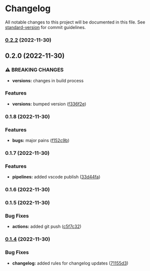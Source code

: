 # Changelog

All notable changes to this project will be documented in this file. See [standard-version](https://github.com/conventional-changelog/standard-version) for commit guidelines.

### [0.2.2](https://github.com/simpel/little-template-maker/compare/v0.2.0...v0.2.2) (2022-11-30)

## 0.2.0 (2022-11-30)


### ⚠ BREAKING CHANGES

* **versions:** changes in build process

### Features

* **versions:** bumped version ([f336f2e](https://github.com/simpel/little-template-maker/commit/f336f2e1f46f68d6224421082e855452640c35a2))

### 0.1.8 (2022-11-30)


### Features

* **bugs:** major pains ([f152c9b](https://github.com/simpel/little-template-maker/commit/f152c9b3bd9a2a2275af72d4796e388ec7c80c11))

### 0.1.7 (2022-11-30)


### Features

* **pipelines:** added vscode publish ([33d44fa](https://github.com/simpel/little-template-maker/commit/33d44faf94c8813550410e65ba7d298903a718c2))

### 0.1.6 (2022-11-30)

### 0.1.5 (2022-11-30)


### Bug Fixes

* **actions:** added git push ([c5f7c32](https://github.com/simpel/little-template-maker/commit/c5f7c3291b72b467a727aedf4772866ed0539ad2))

### [0.1.4](https://github.com/simpel/little-template-maker/commit/compare/v0.1.3...v0.1.4) (2022-11-30)


### Bug Fixes

* **changelog:** added rules for changelog updates ([71155d3](https://github.com/simpel/little-template-maker/commit/71155d3ebf9bb5c169e78b391a7df77478859a08))
